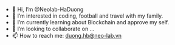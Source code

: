 - 👋 Hi, I’m @Neolab-HaDuong
- 👀 I’m interested in coding, football and travel with my family.
- 🌱 I’m currently learning about Blockchain and approve my self.
- 💞️ I’m looking to collaborate on ...
- 📫 How to reach me: duong.hb@neo-lab.vn

<!---
Neolab-HaDuong/Neolab-HaDuong is a ✨ special ✨ repository because its `README.md` (this file) appears on your GitHub profile.
You can click the Preview link to take a look at your changes.
--->
